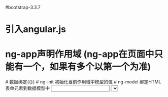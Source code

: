 #bootstrap-3.3.7
[](https://v3.bootcss.com/)
# 引入angular.js
<script src="js/angular.js"></script>
# ng-app声明作用域	(ng-app在页面中只能有一个，如果有多个以第一个为准)
<html ng-app>
</htnl>
# 数据绑定{{}}
# ng-init 初始化当前作用域中模型的值
# ng-model 绑定HTML表单元素到数据模型中 <input> <select> <textarea>